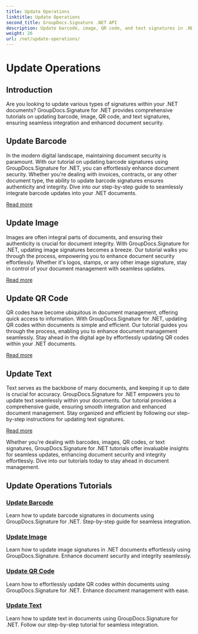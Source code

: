 ```yaml
---
title: Update Operations
linktitle: Update Operations
second_title: GroupDocs.Signature .NET API
description: Update barcode, image, QR code, and text signatures in .NET documents with GroupDocs.Signature for .NET tutorials. Enhance document security and management.
weight: 26
url: /net/update-operations/
---
```


# Update Operations

## Introduction

Are you looking to update various types of signatures within your .NET documents? GroupDocs.Signature for .NET provides comprehensive tutorials on updating barcode, image, QR code, and text signatures, ensuring seamless integration and enhanced document security.

## Update Barcode
In the modern digital landscape, maintaining document security is paramount. With our tutorial on updating barcode signatures using GroupDocs.Signature for .NET, you can effortlessly enhance document security. Whether you're dealing with invoices, contracts, or any other document type, the ability to update barcode signatures ensures authenticity and integrity. Dive into our step-by-step guide to seamlessly integrate barcode updates into your .NET documents.

[Read more](./update-barcode/)

## Update Image
Images are often integral parts of documents, and ensuring their authenticity is crucial for document integrity. With GroupDocs.Signature for .NET, updating image signatures becomes a breeze. Our tutorial walks you through the process, empowering you to enhance document security effortlessly. Whether it's logos, stamps, or any other image signature, stay in control of your document management with seamless updates.

[Read more](./update-image/)

## Update QR Code
QR codes have become ubiquitous in document management, offering quick access to information. With GroupDocs.Signature for .NET, updating QR codes within documents is simple and efficient. Our tutorial guides you through the process, enabling you to enhance document management seamlessly. Stay ahead in the digital age by effortlessly updating QR codes within your .NET documents.

[Read more](./update-qr-code/)

## Update Text
Text serves as the backbone of many documents, and keeping it up to date is crucial for accuracy. GroupDocs.Signature for .NET empowers you to update text seamlessly within your documents. Our tutorial provides a comprehensive guide, ensuring smooth integration and enhanced document management. Stay organized and efficient by following our step-by-step instructions for updating text signatures.

[Read more](./update-text/)

Whether you're dealing with barcodes, images, QR codes, or text signatures, GroupDocs.Signature for .NET tutorials offer invaluable insights for seamless updates, enhancing document security and integrity effortlessly. Dive into our tutorials today to stay ahead in document management.
## Update Operations Tutorials
### [Update Barcode](./update-barcode/)
Learn how to update barcode signatures in documents using GroupDocs.Signature for .NET. Step-by-step guide for seamless integration.
### [Update Image](./update-image/)
Learn how to update image signatures in .NET documents effortlessly using GroupDocs.Signature. Enhance document security and integrity seamlessly.
### [Update QR Code](./update-qr-code/)
Learn how to effortlessly update QR codes within documents using GroupDocs.Signature for .NET. Enhance document management with ease.
### [Update Text](./update-text/)
Learn how to update text in documents using GroupDocs.Signature for .NET. Follow our step-by-step tutorial for seamless integration.